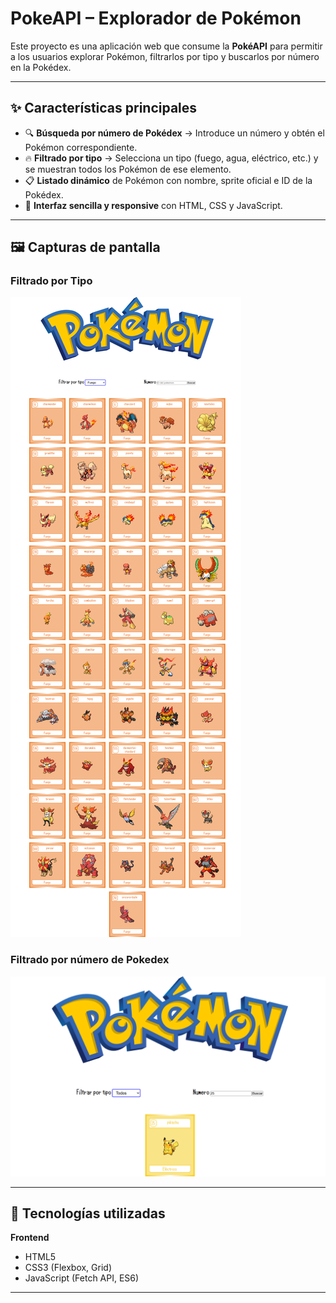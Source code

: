 #  PokeAPI – Explorador de Pokémon

Este proyecto es una aplicación web que consume la **PokéAPI** para permitir a los usuarios explorar Pokémon, filtrarlos por tipo y buscarlos por número en la Pokédex.  

---

## ✨ Características principales

- 🔍 **Búsqueda por número de Pokédex** → Introduce un número y obtén el Pokémon correspondiente.  
- 🔥 **Filtrado por tipo** → Selecciona un tipo (fuego, agua, eléctrico, etc.) y se muestran todos los Pokémon de ese elemento.  
- 📋 **Listado dinámico** de Pokémon con nombre, sprite oficial e ID de la Pokédex.  
- 🎨 **Interfaz sencilla y responsive** con HTML, CSS y JavaScript.  

---

## 🖼️ Capturas de pantalla

### Filtrado por Tipo  
![Filtrado](https://github.com/RglfDev/Html-Css-Node-JS-Express/blob/main/pokeApi/READMEImg/PokeFire.png)

### Filtrado por número de Pokedex  
![Detalle](https://github.com/RglfDev/Html-Css-Node-JS-Express/blob/main/pokeApi/READMEImg/PokeSearch.png)

---

## 🚀 Tecnologías utilizadas

**Frontend**
- HTML5  
- CSS3 (Flexbox, Grid)  
- JavaScript (Fetch API, ES6)
  

---


